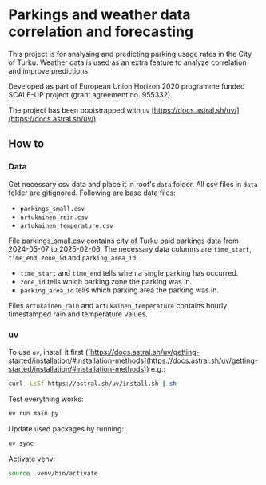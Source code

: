 # Parkings and weather data correlation and forecasting

This project is for analysing and predicting parking usage rates in the City of Turku.
Weather data is used as an extra feature to analyze correlation and improve predictions.

Developed as part of European Union Horizon 2020 programme funded SCALE-UP project (grant agreement no. 955332).

The project has been bootstrapped with `uv` [https://docs.astral.sh/uv/](https://docs.astral.sh/uv/).

## How to

### Data

Get necessary csv data and place it in root's `data` folder. All csv files in `data` folder are gitignored.
Following are base data files:

- `parkings_small.csv`
- `artukainen_rain.csv`
- `artukainen_temperature.csv`

File parkings_small.csv contains city of Turku paid parkings data from 2024-05-07 to 2025-02-06.
The necessary data columns are `time_start`, `time_end`, `zone_id` and `parking_area_id`.

- `time_start` and `time_end` tells when a single parking has occurred.
- `zone_id` tells which parking zone the parking was in.
- `parking_area_id` tells which parking area the parking was in.

Files `artukainen_rain` and `artukainen_temperature` contains hourly timestamped rain and temperature values.

### uv

To use `uv`, install it first ([https://docs.astral.sh/uv/getting-started/installation/#installation-methods](https://docs.astral.sh/uv/getting-started/installation/#installation-methods)) e.g.:

```bash
curl -LsSf https://astral.sh/uv/install.sh | sh
```

Test everything works:

```bash
uv run main.py
```

Update used packages by running:

```bash
uv sync
```

Activate venv:

```bash
source .venv/bin/activate
```

